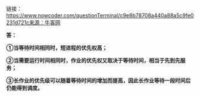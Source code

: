 链接：https://www.nowcoder.com/questionTerminal/c9e8b78708a440a88a5c9fe0231d721c来源：牛客网

  **答：** 

  **①当等待时间相同时，短进程的优先权高；** 

  **②当需要运行时间相同时，作业的优先权又取决于等待时间，相当于先到先服务；** 

  **③长作业的优先级可以随着等待时间的增加而提高，因此长作业等待一段时间后仍能得到调度。**